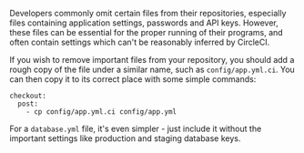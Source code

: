 <!--

title: An important file is missing from your repository
last_updated: Feb 3, 2013

-->

Developers commonly omit certain files from their repositories, especially files containing application settings, passwords and API keys.
However, these files can be essential for the proper running of their programs, and often contain settings which can't be reasonably inferred by CircleCI.

If you wish to remove important files from your repository, you should add a rough copy of the file under a similar name, such as
`config/app.yml.ci`.
You can then copy it to its correct place with some simple commands:

```
checkout:
  post:
    - cp config/app.yml.ci config/app.yml
```

For a `database.yml` file, it's even simpler - just include it without the important settings like production and staging database keys.
